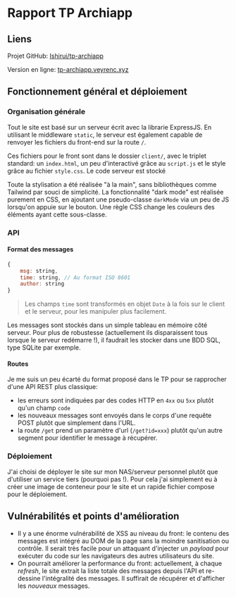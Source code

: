 # Rapport TP Archiapp

## Liens

Projet GitHub: [Ishirui/tp-archiapp](https://github.com:Ishirui/tp-archiapp)

Version en ligne: [tp-archiapp.veyrenc.xyz](https://tp-archiapp.veyrenc.xyz)

## Fonctionnement général et déploiement

### Organisation générale

Tout le site est basé sur un serveur écrit avec la librarie ExpressJS. En utilisant le middleware `static`, le serveur est également capable de renvoyer les fichiers du front-end sur la route `/`.

Ces fichiers pour le front sont dans le dossier `client/`, avec le triplet standard: un `index.html`, un peu d'interactivé grâce au `script.js` et le style grâce au fichier `style.css`. Le code serveur est stocké 

Toute la stylisation a été réalisée "à la main", sans bibliothèques comme Tailwind par souci de simplicité.
La fonctionnalité "dark mode" est réalisée purement en CSS, en ajoutant une pseudo-classe `darkMode` via un peu de JS lorsqu'on appuie sur le bouton. Une règle CSS change les couleurs des éléments ayant cette sous-classe.

### API

#### Format des messages

```js
{
    msg: string,
    time: string, // Au format ISO 8601
    author: string
}
```

> Les champs `time` sont transformés en objet `Date` à la fois sur le client et le serveur, pour les manipuler plus facilement.

Les messages sont stockés dans un simple tableau en mémoire côté serveur. Pour plus de robustesse (actuellement ils disparaissent tous lorsque le serveur redémarre !), il faudrait les stocker dans une BDD SQL, type SQLite par exemple.

#### Routes

Je me suis un peu écarté du format proposé dans le TP pour se rapprocher d'une API REST plus classique: 

- les erreurs sont indiquées par des codes HTTP en `4xx` ou `5xx` plutôt qu'un champ `code`
- les nouveaux messages sont envoyés dans le corps d'une requête POST plutôt que simplement dans l'URL.
- la route `/get` prend un paramètre d'url (`/get?id=xxx`) plutôt qu'un autre segment pour identifier le message à récupérer.

### Déploiement

J'ai choisi de déployer le site sur mon NAS/serveur personnel plutôt que d'utiliser un service tiers (pourquoi pas !). Pour cela j'ai simplement eu à créer une image de conteneur pour le site et un rapide fichier compose pour le déploiement.

## Vulnérabilités et points d'amélioration

- Il y a une énorme vulnérabilité de XSS au niveau du front: le contenu des messages est intégré au DOM de la page sans la moindre sanitisation ou contrôle. Il serait très facile pour un attaquant d'injecter un *payload* pour exécuter du code sur les navigateurs des autres utilisateurs du site.
- On pourrait améliorer la performance du front: actuellement, à chaque *refresh*, le site extrait la liste totale des messages depuis l'API et re-dessine l'intégralité des messages. Il suffirait de récupérer et d'afficher les *nouveaux* messages.
